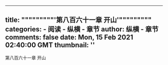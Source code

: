 
---
title: """""""""'第八百六十一章  开山'"""""""""
categories: 
    - 阅读
    - 纵横 - 章节
author: 纵横 - 章节
comments: false
date: Mon, 15 Feb 2021 02:40:00 GMT
thumbnail: ''
---

<div>   
第八百六十一章  开山  
</div>
            